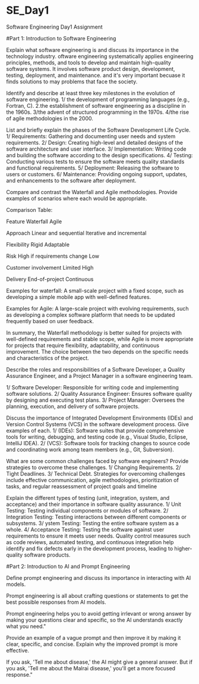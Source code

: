 # SE_Day1
Software Engineering Day1 Assignment

#Part 1: Introduction to Software Engineering

Explain what software engineering is and discuss its importance in the technology industry.
oftware engineering systematically applies engineering principles, methods, and tools to develop and maintain high-quality software systems. It involves software product design, development, testing, deployment, and maintenance.
and it's very important becuase it finds solutions to may problems that face the society.


Identify and describe at least three key milestones in the evolution of software engineering.
1/ the development of programming languages (e.g., Fortran, C).
2.the establishment of software engineering as a discipline in the 1960s.
3/the advent of structured programming in the 1970s.
4/the rise of agile methodologies in the 2000.


List and briefly explain the phases of the Software Development Life Cycle.
1/ Requirements: Gathering and documenting user needs and system requirements.
2/ Design: Creating high-level and detailed designs of the software architecture and user interface.
3/ Implementation: Writing code and building the software according to the design specifications.
4/ Testing: Conducting various tests to ensure the software meets quality standards and functional requirements.
5/ Deployment: Releasing the software to users or customers.
6/ Maintenance: Providing ongoing support, updates, and enhancements to the software after deployment.


Compare and contrast the Waterfall and Agile methodologies. Provide examples of scenarios where each would be appropriate.

Comparison Table:

Feature	                           Waterfall                                                   	Agile

Approach	                         Linear and sequential	                                  Iterative and incremental

Flexibility	                             Rigid                                                	Adaptable

Risk                              	High if requirements change	                                   Low

Customer involvement	                    Limited	                                                 High

Delivery                                 	End-of-project                                         Continuous

Examples for waterfall: A small-scale project with a fixed scope, such as developing a simple mobile app with well-defined features.

Examples for Agile: A large-scale project with evolving requirements, such as developing a complex software platform that needs to be updated frequently based on user feedback.

In summary, the Waterfall methodology is better suited for projects with well-defined requirements and stable scope, while Agile is more appropriate for projects that require flexibility, adaptability, and continuous improvement. The choice between the two depends on the specific needs and characteristics of the project.



Describe the roles and responsibilities of a Software Developer, a Quality Assurance Engineer, and a Project Manager in a software engineering team.

1/ Software Developer: Responsible for writing code and implementing software solutions.
2/ Quality Assurance Engineer: Ensures software quality by designing and executing test plans.
3/ Project Manager: Oversees the planning, execution, and delivery of software projects.

Discuss the importance of Integrated Development Environments (IDEs) and Version Control Systems (VCS) in the software development process. Give examples of each.
1/ (IDEs): Software suites that provide comprehensive tools for writing, debugging, and testing code (e.g., Visual Studio, Eclipse, IntelliJ IDEA).
2/  (VCS): Software tools for tracking changes to source code and coordinating work among team members (e.g., Git, Subversion).


What are some common challenges faced by software engineers? Provide strategies to overcome these challenges.
1/ Changing Requirements.
2/ Tight Deadlines.
3/ Technical Debt.
Strategies for overcoming challenges include effective communication, agile methodologies, prioritization of tasks, and regular reassessment of project goals and timeline

Explain the different types of testing (unit, integration, system, and acceptance) and their importance in software quality assurance.
1/ Unit Testing: Testing individual components or modules of software.
2/ Integration Testing: Testing interactions between different components or subsystems.
3/ ystem Testing: Testing the entire software system as a whole.
4/ Acceptance Testing: Testing the software against user requirements to ensure it meets user needs.
Quality control measures such as code reviews, automated testing, and continuous integration help identify and fix defects early in the development process, leading to higher-quality software products.


#Part 2: Introduction to AI and Prompt Engineering


Define prompt engineering and discuss its importance in interacting with AI models.

Prompt engineering is all about crafting questions or statements to get the best possible responses from AI models. 

Prompt engineering helps you to avoid getting irrlevant or wrong answer  by making your questions clear and specific, so the AI understands exactly what you need."


Provide an example of a vague prompt and then improve it by making it clear, specific, and concise. Explain why the improved prompt is more effective.

If you ask, 'Tell me about disease,' the AI might give a general answer. 
But if you ask, 'Tell me about the Malrai disease,' you'll get a more focused response."
